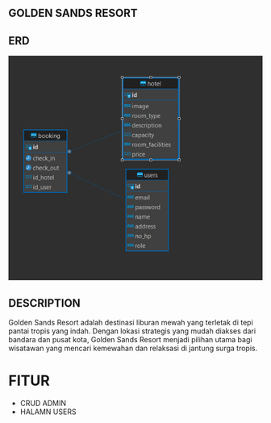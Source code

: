 ## GOLDEN SANDS RESORT
## ERD

![ERD](./public/ERD.png)

## DESCRIPTION
Golden Sands Resort adalah destinasi liburan mewah yang terletak di tepi pantai tropis yang indah.
Dengan lokasi strategis yang mudah diakses dari bandara dan pusat kota, Golden Sands Resort menjadi pilihan utama bagi wisatawan yang mencari kemewahan dan relaksasi di jantung surga tropis.

# FITUR
- CRUD ADMIN
- HALAMN USERS


